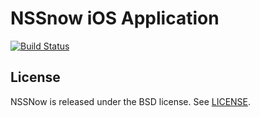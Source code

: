 NSSnow iOS Application
======================

[![Build Status](https://travis-ci.org/NSSnow/iOS.png?branch=master)](https://travis-ci.org/NSSnow/iOS)

## License

NSSNow is released under the BSD license. See [LICENSE](LICENSE).

